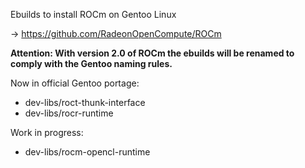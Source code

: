 Ebuilds to install ROCm on Gentoo Linux

-> https://github.com/RadeonOpenCompute/ROCm

**Attention: With version 2.0 of ROCm the ebuilds will be renamed to comply with the Gentoo naming rules.**

Now in official Gentoo portage:
 - dev-libs/roct-thunk-interface
 - dev-libs/rocr-runtime

Work in progress:
 - dev-libs/rocm-opencl-runtime
